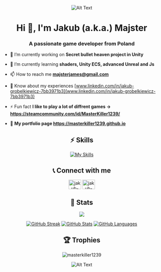 
<div align="center">
 
 ![Alt Text](https://media.giphy.com/media/Nx0rz3jtxtEre/giphy.gif)  

</div>
<h1 align="center">Hi 👋, I'm Jakub (a.k.a.) Majster</h1>
<h3 align="center">A passionate game developer from Poland</h3>


- 🔭 I’m currently working on **Secret bullet heaven project in Unity**

- 🌱 I’m currently learning **shaders, Unity ECS, advanced Unreal and Js**

- 📫 How to reach me **majsterjames@gmail.com**

- 📄 Know about my experiences [www.linkedin.com/in/jakub-grobelkiewicz-7bb3971b3](www.linkedin.com/in/jakub-grobelkiewicz-7bb3971b3)

- ⚡ Fun fact **I like to play a lot of diffrent games -> https://steamcommunity.com/id/MasterKiller1239/**
- 📜 **My portfolio page  https://masterkiller1239.github.io**

<div align="center">

## ⚡️ Skills
[![My Skills](https://skillicons.dev/icons?i=c,cs,cpp,unity,unreal,git,visualstudio,flutter,js,react,html,css,github,vscode,androidstudio,figma)](https://skillicons.dev)

</div>

<div align="center">

<div align="center">
  
## 📞 Connect with me

<a href="https://linkedin.com/in/jakub-grobelkiewicz-7bb3971b3/" target="blank"><img align="center" src="https://cdn.jsdelivr.net/npm/simple-icons@3.0.1/icons/linkedin.svg" alt="jakub-grobelkiewicz-7bb3971b3" height="30" width="40" /></a>
  <a href="https://steamcommunity.com/id/MasterKiller1239/" target="blank"><img align="center" src="https://community.akamai.steamstatic.com/public/shared/images/header/logo_steam.svg?t=962016" alt="jakub-grobelkiewicz-7bb3971b3" height="30" width="40" /></a>

</div>

## 🔖 Stats


[![](https://komarev.com/ghpvc/?username=masterkiller1239&style=flat-square&color=C691E9)](https://github.com/antonkomarev/github-profile-views-counter)

[![GitHub Streak](https://github-readme-streak-stats.herokuapp.com?user=masterkiller1239&theme=material-palenight&hide_border=true)](https://git.io/streak-stats)
[![GitHub Stats](https://github-readme-stats.vercel.app/api?username=masterkiller1239&show_icons=true&hide_border=true&theme=material-palenight&count_private=true)](https://github.com/anuraghazra/github-readme-stats)
[![GitHub Languages](https://github-readme-stats.vercel.app/api/top-langs/?&username=masterkiller1239&layout=compact&hide_border=true&langs_count=8&theme=material-palenight)](https://github.com/anuraghazra/github-readme-stats)

</div>
<div align="center">

## 🏆 Trophies

<p align="center> <a href="https://github.com/ryo-ma/github-profile-trophy"><img src="https://github-profile-trophy.vercel.app/?username=masterkiller1239" alt="masterkiller1239" /></a> </p>

</div>

<div align="center">
 
![Alt Text](https://media.giphy.com/media/8JTFsZmnTR1Rs1JFVP/giphy.gif) 

</div>
